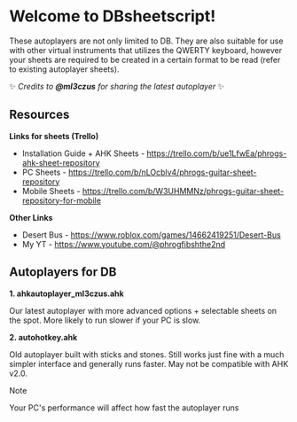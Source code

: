 # Welcome to DBsheetscript!
These autoplayers are not only limited to DB. They are also suitable for use with other virtual instruments that utilizes the QWERTY keyboard, however your sheets are required to be created in a certain format to be read (refer to existing autoplayer sheets).

✨ _Credits to **@ml3czus** for sharing the latest autoplayer_ ✨

## Resources
**Links for sheets (Trello)**
- Installation Guide + AHK Sheets - https://trello.com/b/ue1LfwEa/phrogs-ahk-sheet-repository
- PC Sheets - https://trello.com/b/nLOcblv4/phrogs-guitar-sheet-repository
- Mobile Sheets - https://trello.com/b/W3UHMMNz/phrogs-guitar-sheet-repository-for-mobile

**Other Links**
- Desert Bus - https://www.roblox.com/games/14662419251/Desert-Bus
- My YT - https://www.youtube.com/@phrogfibshthe2nd

## Autoplayers for DB
**1. ahkautoplayer_ml3czus.ahk** 

Our latest autoplayer with more advanced options + selectable sheets on the spot. More likely to run slower if your PC is slow.
    
**2. autohotkey.ahk**

Old autoplayer built with sticks and stones. Still works just fine with a much simpler interface and generally runs faster. May not be compatible with AHK v2.0.

> [!NOTE]
> Your PC's performance will affect how fast the autoplayer runs
